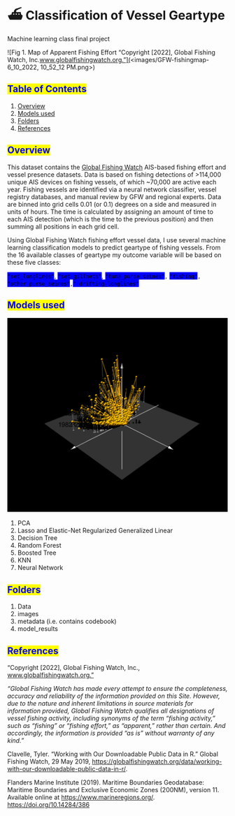 

# ⛴ Classification of Vessel Geartype

Machine learning class final project

![Fig 1. Map of Apparent Fishing Effort “Copyright \[2022\], Global Fishing Watch, Inc.www.globalfishingwatch.org.”](<images/GFW-fishingmap-6\_10\_2022, 10\_52\_12 PM.png>)

## <mark style="color:blue;">Table of Contents</mark>

1. [Overview](./#Overview)
2. [Models used](./#Modelsused)
3. [Folders](./#Folders)
4. [References](./#References)

## <mark style="color:blue;">Overview</mark>

This dataset contains the [Global Fishing Watch](https://globalfishingwatch.org/datasets-and-code/) AIS-based fishing effort and vessel presence datasets. Data is based on fishing detections of >114,000 unique AIS devices on fishing vessels, of which \~70,000 are active each year. Fishing vessels are identified via a neural network classifier, vessel registry databases, and manual review by GFW and regional experts. Data are binned into grid cells 0.01 (or 0.1) degrees on a side and measured in units of hours. The time is calculated by assigning an amount of time to each AIS detection (which is the time to the previous position) and then summing all positions in each grid cell.

Using Global Fishing Watch fishing effort vessel data, I use several machine learning classification models to predict geartype of fishing vessels. From the 16 available classes of geartype my outcome variable will be based on these five classes:

<mark style="background-color:blue;">`"set_longlines"`</mark>, <mark style="background-color:blue;">`"set_gillnets"`</mark>, <mark style="background-color:blue;">`"tuna_purse_seines"`</mark>`,` <mark style="background-color:blue;">`"fishing"`</mark>`,` <mark style="background-color:blue;">`"other_purse_seines"`</mark>`,`<mark style="background-color:blue;">`" drifting_longlines"`</mark>

## <mark style="color:blue;">Models used</mark>

![Fig2. Visual representation of three principal components from the vessel data](images/3d.png)

1. PCA
2. Lasso and Elastic-Net Regularized Generalized Linear
3. Decision Tree
4. Random Forest
5. Boosted Tree
6. KNN
7. Neural Network

## <mark style="color:blue;">Folders</mark>

1. Data
2. images
3. metadata (i.e. contains codebook)
4. model\_results

## <mark style="color:blue;">References</mark>

“Copyright \[2022], Global Fishing Watch, Inc., www.globalfishingwatch.org.”

_“Global Fishing Watch has made every attempt to ensure the completeness, accuracy and reliability of the information provided on this Site. However, due to the nature and inherent limitations in source materials for information provided, Global Fishing Watch qualifies all designations of vessel fishing activity, including synonyms of the term “fishing activity,” such as “fishing” or “fishing effort,” as “apparent,” rather than certain. And accordingly, the information is provided “as is” without warranty of any kind.”_

Clavelle, Tyler. “Working with Our Downloadable Public Data in R.” Global Fishing Watch, 29 May 2019, https://globalfishingwatch.org/data/working-with-our-downloadable-public-data-in-r/.

Flanders Marine Institute (2019). Maritime Boundaries Geodatabase: Maritime Boundaries and Exclusive Economic Zones (200NM), version 11. Available online at https://www.marineregions.org/. https://doi.org/10.14284/386
